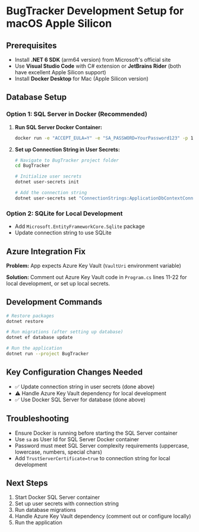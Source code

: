 # BugTracker Development Setup for macOS Apple Silicon

## Prerequisites

- Install **.NET 6 SDK** (arm64 version) from Microsoft's official site
- Use **Visual Studio Code** with C# extension or **JetBrains Rider** (both have excellent Apple Silicon support)
- Install **Docker Desktop** for Mac (Apple Silicon version)

## Database Setup

### Option 1: SQL Server in Docker (Recommended)

1. **Run SQL Server Docker Container:**
   ```bash
   docker run -e "ACCEPT_EULA=Y" -e "SA_PASSWORD=YourPassword123" -p 1433:1433 --name sqlserver -d mcr.microsoft.com/mssql/server:2019-latest
   ```

2. **Set up Connection String in User Secrets:**
   ```bash
   # Navigate to BugTracker project folder
   cd BugTracker
   
   # Initialize user secrets
   dotnet user-secrets init
   
   # Add the connection string
   dotnet user-secrets set "ConnectionStrings:ApplicationDbContextConnection" "Server=localhost,1433;Database=BugTrackerDB;User Id=sa;Password=YourPassword123;TrustServerCertificate=true;"
   ```

### Option 2: SQLite for Local Development
- Add `Microsoft.EntityFrameworkCore.Sqlite` package
- Update connection string to use SQLite

## Azure Integration Fix

**Problem:** App expects Azure Key Vault (`VaultUri` environment variable)

**Solution:** Comment out Azure Key Vault code in `Program.cs` lines 11-22 for local development, or set up local secrets.

## Development Commands

```bash
# Restore packages
dotnet restore

# Run migrations (after setting up database)
dotnet ef database update

# Run the application
dotnet run --project BugTracker
```

## Key Configuration Changes Needed

- ✅ Update connection string in user secrets (done above)
- ⚠️ Handle Azure Key Vault dependency for local development
- ✅ Use Docker SQL Server for database (done above)

## Troubleshooting

- Ensure Docker is running before starting the SQL Server container
- Use `sa` as User Id for SQL Server Docker container
- Password must meet SQL Server complexity requirements (uppercase, lowercase, numbers, special chars)
- Add `TrustServerCertificate=true` to connection string for local development

## Next Steps

1. Start Docker SQL Server container
2. Set up user secrets with connection string
3. Run database migrations
4. Handle Azure Key Vault dependency (comment out or configure locally)
5. Run the application
